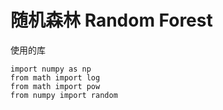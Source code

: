 # 随机森林 Random Forest
使用的库
```
import numpy as np
from math import log
from math import pow
from numpy import random
```
